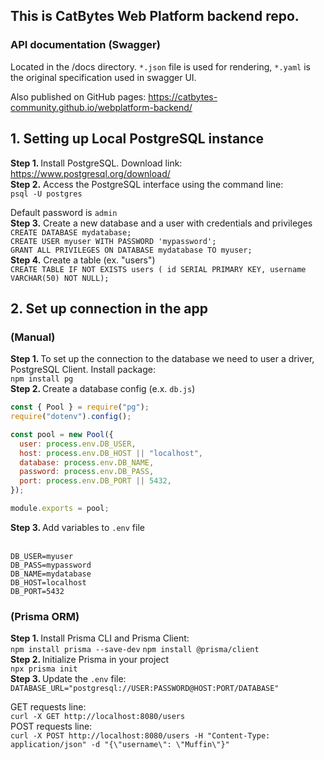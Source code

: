 ## This is CatBytes Web Platform backend repo.

### API documentation (Swagger)

Located in the /docs directory. `*.json` file is used for rendering, `*.yaml` is the original specification used in swagger UI.

Also published on GitHub pages: https://catbytes-community.github.io/webplatform-backend/

## 1. Setting up Local PostgreSQL instance <br />

<b> Step 1. </b> Install PostgreSQL. Download link: https://www.postgresql.org/download/
<br />
<b> Step 2.</b> Access the PostgreSQL interface using the command line:<br />
`psql -U postgres`

Default password is `admin `
<br />
<b> Step 3.</b> Create a new database and a user with credentials and privileges
<br />
`CREATE DATABASE mydatabase;`<br />
`CREATE USER myuser WITH PASSWORD 'mypassword';`<br />
`GRANT ALL PRIVILEGES ON DATABASE mydatabase TO myuser;`<br />
<b> Step 4.</b> Create a table (ex. "users")<br />
`CREATE TABLE IF NOT EXISTS users ( id SERIAL PRIMARY KEY, username VARCHAR(50) NOT NULL);`<br />

## 2. Set up connection in the app<br />

### (Manual)<br />

<b> Step 1. </b>To set up the connection to the database we need to user a driver, PostgreSQL Client. Install package: <br />
`npm install pg`<br />
<b> Step 2. </b>Create a database config (e.x. `db.js`)<br />

```javascript
const { Pool } = require("pg");
require("dotenv").config();

const pool = new Pool({
  user: process.env.DB_USER,
  host: process.env.DB_HOST || "localhost",
  database: process.env.DB_NAME,
  password: process.env.DB_PASS,
  port: process.env.DB_PORT || 5432,
});

module.exports = pool;
```

<b> Step 3. </b> Add variables to `.env` file <br /><br />

```
DB_USER=myuser
DB_PASS=mypassword
DB_NAME=mydatabase
DB_HOST=localhost
DB_PORT=5432
```

### (Prisma ORM)<br />

<b> Step 1. </b> Install Prisma CLI and Prisma Client:<br />
`npm install prisma --save-dev`
`npm install @prisma/client`
<br />
<b> Step 2. </b> Initialize Prisma in your project<br />
`npx prisma init`
<br />
<b> Step 3. </b> Update the `.env` file:<br />
`DATABASE_URL="postgresql://USER:PASSWORD@HOST:PORT/DATABASE"`
<br />

GET requests line: <br />
`curl -X GET http://localhost:8080/users `
<br />
POST requests line:<br />
`curl -X POST http://localhost:8080/users -H "Content-Type: application/json" -d "{\"username\": \"Muffin\"}"`

